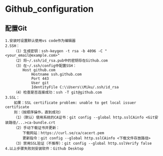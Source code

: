 # Github_configuration
## 配置Git
    1.安装时设置默认使用vs code作为编辑器
    2.SSH：
        （1）生成密钥：ssh-keygen -t rsa -b 4096 -C "<your_email@example.com>"
        （2）将~/.ssh/id_rsa.pub中的密钥存在Github.com
        （3）在~/.ssh/config中配置SSH：
            Host github.com
                Hostname ssh.github.com
                Port 443
                User git
                IdentityFile C:\\Users\\Miku/.ssh/id_rsa
        （4）检查是否连接成功：ssh -T git@github.com
    3.SSL：
        如果：SSL certificate problem: unable to get local issuer certificate
        则：（按顺序操作，直到成功）
        （1）（默认）使用系统的CA证书：git config --global http.sslCAinfo <Git安装路径/...>ca-bundle.crt
        （2）手动下载证书并更新：
            下载网站：https://curl.se/ca/cacert.pem
            更新指令：git config --global http.sslCAinfo <下载文件存放路径>
        （3）禁用SSL验证（不推荐）：git config --global http.sslVerify false
    4.以上步骤失败则安装软件：Github Desktop

    